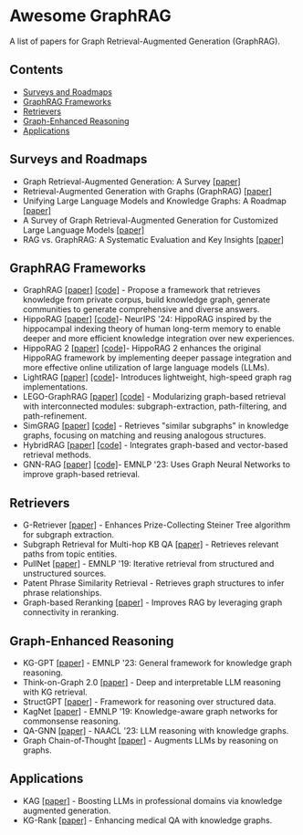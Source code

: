 # Awesome GraphRAG

A list of papers for Graph Retrieval-Augmented Generation (GraphRAG).

## Contents

- [Surveys and Roadmaps](#surveys-and-roadmaps)
- [GraphRAG Frameworks](#graphrag-frameworks)
- [Retrievers](#retrievers)
- [Graph-Enhanced Reasoning](#graph-enhanced-reasoning)
- [Applications](#applications)

## Surveys and Roadmaps

- Graph Retrieval-Augmented Generation: A Survey [[paper]](https://arxiv.org/pdf/2408.08921)
- Retrieval-Augmented Generation with Graphs (GraphRAG) [[paper]](https://arxiv.org/pdf/2501.00309v2)
- Unifying Large Language Models and Knowledge Graphs: A Roadmap [[paper]](https://arxiv.org/pdf/2306.08302v3)
- A Survey of Graph Retrieval-Augmented Generation for Customized Large Language Models [[paper]](https://arxiv.org/pdf/2501.13958)
- RAG vs. GraphRAG: A Systematic Evaluation and Key Insights [[paper]](https://arxiv.org/pdf/2502.11371)

## GraphRAG Frameworks

- GraphRAG [[paper]](https://arxiv.org/pdf/2404.16130) [[code]](https://github.com/microsoft/graphrag) - Propose a framework that retrieves knowledge from private corpus, build knowledge graph, generate communities to generate comprehensive and diverse answers.
- HippoRAG [[paper]](https://arxiv.org/pdf/2405.14831) [[code]](https://github.com/OSU-NLP-Group/HippoRAG)- NeurIPS '24: HippoRAG inspired by the hippocampal indexing theory of human long-term memory to enable deeper and more efficient knowledge integration over new experiences.
- HippoRAG 2 [[paper]](https://arxiv.org/pdf/2502.14802) [[code]](https://github.com/OSU-NLP-Group/HippoRAG)- HippoRAG 2 enhances the original HippoRAG framework by implementing deeper passage integration and more effective online utilization of large language models (LLMs).
- LightRAG [[paper]](https://arxiv.org/pdf/2410.05779) [[code]](https://github.com/HKUDS/LightRAG)- Introduces lightweight, high-speed graph rag implementations.
- LEGO-GraphRAG [[paper]](https://arxiv.org/pdf/2411.05844) [[code]](https://github.com/gzy02/LEGO-GraphRAG) - Modularizing graph-based retrieval with interconnected modules: subgraph-extraction, path-filtering, and path-refinement.
- SimGRAG [[paper]](https://arxiv.org/pdf/2412.15272) [[code]](https://github.com/YZ-Cai/SimGRAG) - Retrieves "similar subgraphs" in knowledge graphs, focusing on matching and reusing analogous structures.
- HybridRAG [[paper]](https://arxiv.org/pdf/2408.04948) [[code]](https://github.com/nvidia/workbench-example-hybrid-rag) - Integrates graph-based and vector-based retrieval methods.
- GNN-RAG [[paper]](https://arxiv.org/pdf/2405.20139) [[code]](https://github.com/cmavro/GNN-RAG)- EMNLP '23: Uses Graph Neural Networks to improve graph-based retrieval.

## Retrievers

- G-Retriever [[paper]](https://arxiv.org/pdf/2402.07630) - Enhances Prize-Collecting Steiner Tree algorithm for subgraph extraction.
- Subgraph Retrieval for Multi-hop KB QA [[paper]](https://www.aclweb.org/anthology/ACL-22) - Retrieves relevant paths from topic entities.
- PullNet [[paper]](https://arxiv.org/abs/1904.09286) - EMNLP '19: Iterative retrieval from structured and unstructured sources.
- Patent Phrase Similarity Retrieval  - Retrieves graph structures to infer phrase relationships.
- Graph-based Reranking [[paper]](https://arxiv.org/pdf/2405.18414) - Improves RAG by leveraging graph connectivity in reranking.

## Graph-Enhanced Reasoning

- KG-GPT [[paper]](https://arxiv.org/abs/recent) - EMNLP '23: General framework for knowledge graph reasoning.
- Think-on-Graph 2.0 [[paper]](https://arxiv.org/abs/recent) - Deep and interpretable LLM reasoning with KG retrieval.
- StructGPT [[paper]](https://arxiv.org/abs/recent) - Framework for reasoning over structured data.
- KagNet [[paper]](https://arxiv.org/abs/1909.02151) - EMNLP '19: Knowledge-aware graph networks for commonsense reasoning.
- QA-GNN [[paper]](https://arxiv.org/abs/recent) - NAACL '23: LLM reasoning with knowledge graphs.
- Graph Chain-of-Thought [[paper]](https://arxiv.org/abs/recent) - Augments LLMs by reasoning on graphs.

## Applications

- KAG [[paper]](https://arxiv.org/pdf/2409.13731) - Boosting LLMs in professional domains via knowledge augmented generation.
- KG-Rank [[paper]](https://arxiv.org/abs/recent) - Enhancing medical QA with knowledge graphs.
